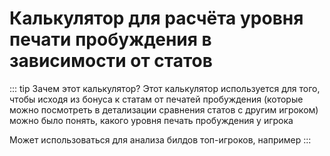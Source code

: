 # Калькулятор для расчёта уровня печати пробуждения в зависимости от статов

::: tip Зачем этот калькулятор?
Этот калькулятор используется для того, чтобы исходя из бонуса к статам от печатей пробуждения (которые можно посмотреть в детализации сравнения статов с другим игроком)
можно было понять, какого уровня печать пробуждения у игрока

Может использоваться для анализа билдов топ-игроков, например
:::

<!--@include: @/md-presets/containers/InDevelopment.md-->
